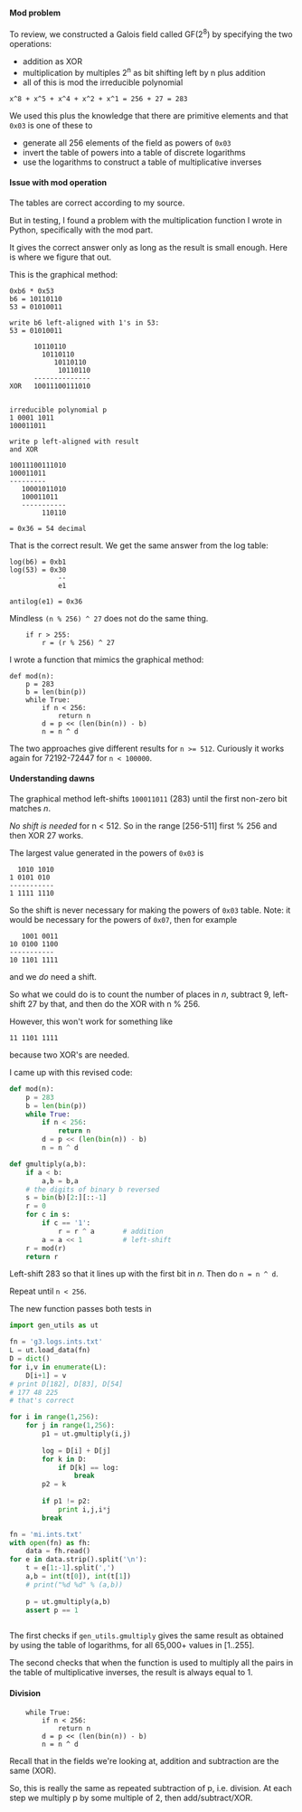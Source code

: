 #### Mod problem

To review, we constructed a Galois field called GF(2<sup>8</sup>) by specifying the two operations:

- addition as XOR
- multiplication by multiples 2<sup>n</sup> as bit shifting left by n plus addition
- all of this is mod the irreducible polynomial

``x^8 + x^5 + x^4 + x^2 + x^1 = 256 + 27 = 283``

We used this plus the knowledge that there are primitive elements and that ``0x03`` is one of these to

- generate all 256 elements of the field as powers of ``0x03``
- invert the table of powers into a table of discrete logarithms
- use the logarithms to construct a table of multiplicative inverses

#### Issue with mod operation

The tables are correct according to my source.  

But in testing, I found a problem with the multiplication function I wrote in Python, specifically with the mod part.

It gives the correct answer only as long as the result is small enough.  Here is where we figure that out.

This is the graphical method:

```
0xb6 * 0x53
b6 = 10110110
53 = 01010011

write b6 left-aligned with 1's in 53:
53 = 01010011

      10110110
        10110110
           10110110
            10110110
      --------------
XOR   10011100111010


irreducible polynomial p
1 0001 1011
100011011

write p left-aligned with result
and XOR

10011100111010
100011011
---------
   10001011010
   100011011
   -----------
        110110

= 0x36 = 54 decimal
```

That is the correct result.  We get the same answer from the log table:

```
log(b6) = 0xb1
log(53) = 0x30
            --
            e1
            
antilog(e1) = 0x36
```

Mindless ``(n % 256) ^ 27`` does not do the same thing.

```
    if r > 255:
        r = (r % 256) ^ 27
``` 

I wrote a function that mimics the graphical method:

```
def mod(n):
    p = 283 
    b = len(bin(p))
    while True:
        if n < 256:
            return n
        d = p << (len(bin(n)) - b)
        n = n ^ d
```

The two approaches give different results for ``n >= 512``.  Curiously it works again for 72192-72447 for ``n < 100000``.

#### Understanding dawns

The graphical method left-shifts ``100011011`` (283) until the first non-zero bit matches *n*.

*No shift is needed* for n < 512.  So in the range [256-511] first % 256 and then XOR 27 works.

The largest value generated in the powers of ``0x03`` is

```
  1010 1010
1 0101 010
-----------
1 1111 1110
```
So the shift is never necessary for making the powers of ``0x03`` table.  Note:  it would be necessary for the powers of ``0x07``, then for example

```
   1001 0011
10 0100 1100
-----------
10 1101 1111
```
and we *do* need a shift.

So what we could do is to count the number of places in *n*, subtract 9, left-shift 27 by that, and then do the XOR with n % 256.

However, this won't work for something like 

``11 1101 1111`` 

because two XOR's are needed.

I came up with this revised code:

```python
def mod(n):
    p = 283 
    b = len(bin(p))
    while True:
        if n < 256:
            return n
        d = p << (len(bin(n)) - b)
        n = n ^ d

def gmultiply(a,b):
    if a < b:
        a,b = b,a
    # the digits of binary b reversed
    s = bin(b)[2:][::-1]
    r = 0
    for c in s:
        if c == '1':
            r = r ^ a       # addition
        a = a << 1          # left-shift
    r = mod(r)
    return r
```

Left-shift 283 so that it lines up with the first bit in *n*.  Then do ``n = n ^ d``.  

Repeat until ``n < 256``.

The new function passes both tests in

```python
import gen_utils as ut

fn = 'g3.logs.ints.txt'
L = ut.load_data(fn)
D = dict()
for i,v in enumerate(L):
    D[i+1] = v
# print D[182], D[83], D[54]
# 177 48 225
# that's correct

for i in range(1,256):
    for j in range(1,256):
        p1 = ut.gmultiply(i,j)
        
        log = D[i] + D[j]
        for k in D:
            if D[k] == log:
                break
        p2 = k
        
        if p1 != p2:
            print i,j,i*j
        break

fn = 'mi.ints.txt'
with open(fn) as fh:
    data = fh.read()
for e in data.strip().split('\n'):
    t = e[1:-1].split(',')
    a,b = int(t[0]), int(t[1])
    # print("%d %d" % (a,b))
    
    p = ut.gmultiply(a,b)
    assert p == 1
    
```

The first checks if ``gen_utils.gmultiply`` gives the same result as obtained by using the table of logarithms, for all 65,000+ values in [1..255].

The second checks that when the function is used to multiply all the pairs in the table of multiplicative inverses, the result is always equal to 1.

#### Division

```
    while True:
        if n < 256:
            return n
        d = p << (len(bin(n)) - b)
        n = n ^ d
```

Recall that in the fields we're looking at, addition and subtraction are the same (XOR).

So, this is really the same as repeated subtraction of p, i.e. division.  At each step we multiply p by some multiple of 2, then add/subtract/XOR.


